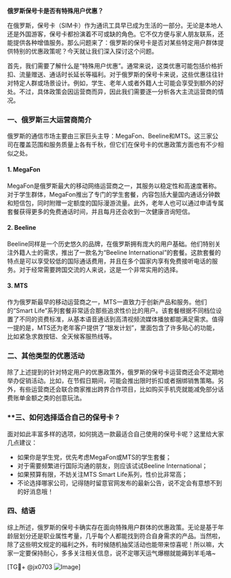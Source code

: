 **俄罗斯保号卡是否有特殊用户优惠？**

在俄罗斯，保号卡（SIM卡）作为通讯工具早已成为生活的一部分。无论是本地人还是外国游客，保号卡都扮演着不可或缺的角色。它不仅方便与家人朋友联系，还能提供各种增值服务。那么问题来了：俄罗斯的保号卡是否对某些特定用户群体提供特别的优惠政策呢？今天就让我们深入探讨这个问题。

首先，我们需要了解什么是“特殊用户优惠”。通常来说，这类优惠可能包括价格折扣、流量赠送、通话时长延长等福利。对于俄罗斯的保号卡来说，这些优惠往往针对特定人群或场景设计。例如，学生、老年人或者外籍人士可能会享受到额外的好处。不过，具体政策会因运营商而异，因此我们需要逐一分析各大主流运营商的情况。

### **一、俄罗斯三大运营商简介**
俄罗斯的通信市场主要由三家巨头主导：MegaFon、Beeline和MTS。这三家公司在覆盖范围和服务质量上各有千秋，但它们在保号卡的优惠政策方面也有不少相似之处。

#### **1. MegaFon**
MegaFon是俄罗斯最大的移动网络运营商之一，其服务以稳定性和高速度著称。对于学生群体，MegaFon推出了专门的学生套餐，内容包括大量国内通话分钟数和短信包，同时附赠一定额度的国际漫游流量。此外，老年人也可以通过申请专属套餐获得更多的免费通话时间，并且每月还会收到一次健康咨询短信。

#### **2. Beeline**
Beeline同样是一个历史悠久的品牌，在俄罗斯拥有庞大的用户基础。他们特别关注外籍人士的需求，推出了一款名为“Beeline International”的套餐。这款套餐的特点是可以享受较低的国际通话费用，并且在多个国家内享有免费接听电话的服务。对于经常需要跨国交流的人来说，这是一个非常实用的选择。

#### **3. MTS**
作为俄罗斯最早的移动运营商之一，MTS一直致力于创新产品和服务。他们的“Smart Life”系列套餐非常适合那些追求性价比的用户。该套餐根据不同档位设置了不同的资费标准，从基本语音通话到高清视频流媒体播放都能满足需求。值得一提的是，MTS还为老年客户提供了“银发计划”，里面包含了许多贴心的功能，比如紧急求救按钮、全天候客服热线等。

### **二、其他类型的优惠活动**
除了上述提到的针对特定用户的优惠政策外，俄罗斯的保号卡运营商还会不定期地举办促销活动。比如，在节假日期间，可能会推出限时折扣或者捆绑销售策略。另外，有些运营商还会联合商家推出跨界合作项目，比如购买手机壳就能减免部分话费账单金额之类的创意玩法。

### **三、如何选择适合自己的保号卡？
面对如此丰富多样的选项，如何挑选一款最适合自己使用的保号卡呢？这里给大家几点建议：
- 如果你是学生党，优先考虑MegaFon或MTS的学生套餐；
- 对于需要频繁进行国际沟通的朋友，则应该试试Beeline International；
- 如果预算有限，不妨关注MTS Smart Life系列，性价比非常高；
- 不论选择哪家公司，记得随时留意官网发布的最新公告，说不定会有意想不到的好消息哦！

### **四、结语**
综上所述，俄罗斯的保号卡确实存在面向特殊用户群体的优惠政策。无论是基于年龄层划分还是职业属性考量，几乎每个人都能找到符合自身需求的产品。当然啦，除了这些明文规定的福利之外，有时候随机抽奖活动也能带来惊喜呢！所以嘛，大家一定要保持耐心，多多关注相关信息，说不定哪天运气爆棚就能薅到羊毛咯~

[TG💪+ @jx0703 ![Image](https://github.com/user-attachments/assets/dbca1d08-cadb-493c-b0ec-ad6f7a83f270)]